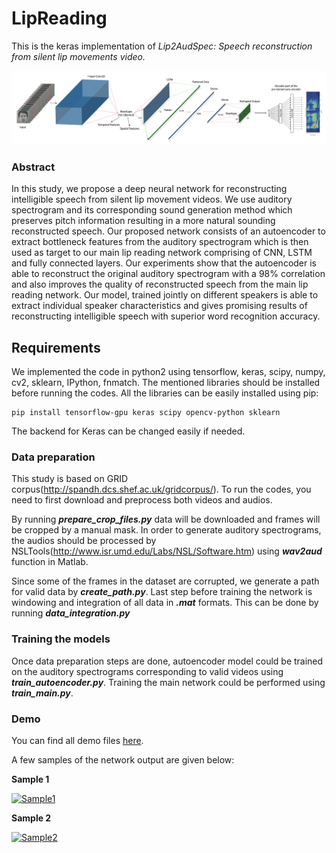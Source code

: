 # LipReading

This is the keras implementation of *Lip2AudSpec: Speech reconstruction from silent lip movements video.* 

![Main Network](figures/Network_main.png)

### Abstract
In this study, we propose a deep neural network for reconstructing intelligible speech from silent lip movement videos. We use auditory spectrogram and its corresponding sound generation method which preserves pitch information resulting in a more natural sounding reconstructed speech. Our proposed network consists of an autoencoder to extract bottleneck features from the auditory spectrogram which is then used as target to our main lip reading network comprising of CNN, LSTM and fully connected layers. Our experiments show that the autoencoder is able to reconstruct the original auditory spectrogram with a 98% correlation and also improves the quality of reconstructed speech from the main lip reading network.
Our model, trained jointly on different speakers is able to extract individual speaker characteristics and gives promising results of reconstructing intelligible speech with superior word recognition accuracy.

## Requirements
We implemented the code in python2 using tensorflow, keras, scipy, numpy, cv2, sklearn, IPython, fnmatch. The mentioned libraries should be installed before running the codes. All the libraries can be easily installed using pip:
```shell
pip install tensorflow-gpu keras scipy opencv-python sklearn
```
The backend for Keras can be changed easily if needed.

### Data preparation
This study is based on GRID corpus(http://spandh.dcs.shef.ac.uk/gridcorpus/). To run the codes, you need to first download and preprocess both videos and audios.

By running **_prepare_crop_files.py_** data will be downloaded and frames will be cropped by a manual mask. In order to generate auditory spectrograms, the audios should be processed by NSLTools(http://www.isr.umd.edu/Labs/NSL/Software.htm) using **_wav2aud_** function in Matlab.

Since some of the frames in the dataset are corrupted, we generate a path for valid data by **_create_path.py_**. Last step before training the network is windowing and integration of all data in **_.mat_** formats. This can be done by running **_data_integration.py_**

### Training the models
Once data preparation steps are done, autoencoder model could be trained on the auditory spectrograms corresponding to valid videos using **_train_autoencoder.py_**. Training the main network could be performed using **_train_main.py_**.

### Demo

You can find all demo files [here](demo/).

A few samples of the network output are given below:

**Sample 1**

[![Sample1](https://img.youtube.com/vi/Op7Z9KH5Fis/0.jpg)](https://youtu.be/Op7Z9KH5Fis "Sample1_s1")

**Sample 2**

[![Sample2](https://img.youtube.com/vi/O0Gfb-1lu2k/0.jpg)](https://youtu.be/O0Gfb-1lu2k "Sample2_s29")



